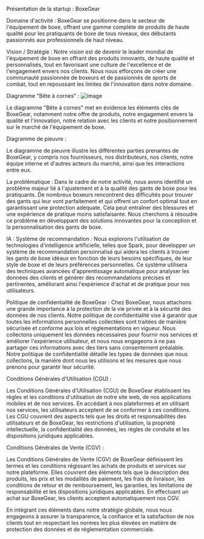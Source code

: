 Présentation de la startup : BoxeGear

Domaine d'activité :
BoxeGear se positionne dans le secteur de l'équipement de boxe, offrant une gamme complète de produits de haute qualité pour les pratiquants de boxe de tous niveaux, 
des débutants passionnés aux professionnels de haut niveau.

Vision / Stratégie :
Notre vision est de devenir le leader mondial de l'équipement de boxe en offrant des produits innovants, de haute qualité et personnalisés, tout en favorisant une culture de l'excellence et 
de l'engagement envers nos clients. Nous nous efforçons de créer une communauté passionnée de boxeurs et de passionnés de sports de combat, tout en repoussant les limites de l'innovation dans notre domaine.

Diagramme "Bête à cornes" :
![image](https://github.com/markosm77/analyse_besoin_boxe/assets/96230455/ee98c2c8-b1b3-43eb-99bf-57548552ac17)


Le diagramme "Bête à cornes" met en évidence les éléments clés de BoxeGear, notamment notre offre de produits, notre engagement envers la qualité et l'innovation, 
notre relation avec les clients et notre positionnement sur le marché de l'équipement de boxe.

Diagramme de pieuvre :

Le diagramme de pieuvre illustre les différentes parties prenantes de BoxeGear, y compris nos fournisseurs, nos distributeurs, nos clients, notre équipe interne et d'autres acteurs du marché,
ainsi que les interactions entre eux.

La problématique :
Dans le cadre de notre activité, nous avons identifié un problème majeur lié à l'ajustement et à la qualité des gants de boxe pour les pratiquants. 
De nombreux boxeurs rencontrent des difficultés pour trouver des gants qui leur vont parfaitement et qui offrent un confort optimal tout en garantissant une protection adéquate. 
Cela peut entraîner des blessures et une expérience de pratique moins satisfaisante.
Nous cherchons à résoudre ce problème en développant des solutions innovantes pour la conception et la personnalisation des gants de boxe.

IA : Système de recommandation :
Nous explorons l'utilisation de technologies d'intelligence artificielle, telles que Spark, pour développer un système de recommandation personnalisé 
qui aidera les clients à trouver les gants de boxe idéaux en fonction de leurs besoins spécifiques, de leur style de boxe et de leurs préférences personnelles. 
Ce système utilisera des techniques avancées d'apprentissage automatique pour analyser les données des clients et générer des recommandations précises et pertinentes, 
améliorant ainsi l'expérience d'achat et de pratique pour nos utilisateurs.

Politique de confidentialité de BoxeGear :
Chez BoxeGear, nous attachons une grande importance à la protection de la vie privée et à la sécurité des données de nos clients. 
Notre politique de confidentialité vise à garantir que toutes les informations personnelles collectées sont traitées de manière sécurisée et conforme aux lois et
réglementations en vigueur. Nous collectons uniquement les données nécessaires pour fournir nos services et améliorer l'expérience utilisateur, et nous nous
engageons à ne pas partager ces informations avec des tiers sans consentement préalable. Notre politique de confidentialité détaille les types de données que 
nous collectons, la manière dont nous les utilisons et les mesures que nous prenons pour garantir leur sécurité.

Conditions Générales d'Utilisation (CGU) :

Les Conditions Générales d'Utilisation (CGU) de BoxeGear établissent les règles et les conditions d'utilisation de notre site web, 
de nos applications mobiles et de nos services. En accédant à nos plateformes et en utilisant nos services, les utilisateurs acceptent de se conformer à ces conditions. 
Les CGU couvrent des aspects tels que les droits et responsabilités des utilisateurs et de BoxeGear, les restrictions d'utilisation, 
la propriété intellectuelle, la confidentialité des données, les règles de conduite et les dispositions juridiques applicables.

Conditions Générales de Vente (CGV) :

Les Conditions Générales de Vente (CGV) de BoxeGear définissent les termes et les conditions régissant les achats de produits et services sur notre plateforme.
Elles couvrent des éléments tels que la description des produits, les prix et les modalités de paiement, les frais de livraison, 
les conditions de retour et de remboursement, les garanties, les limitations de responsabilité et les dispositions juridiques applicables. 
En effectuant un achat sur BoxeGear, les clients acceptent automatiquement nos CGV.

En intégrant ces éléments dans notre stratégie globale, nous nous engageons à assurer la transparence, la confiance et la satisfaction de nos clients
tout en respectant les normes les plus élevées en matière de protection des données et de réglementation commerciale.
